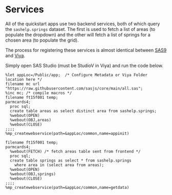 <!-- do not move or rename - is linked from here:
https://www.sas.com/content/dam/SAS/support/en/sas-global-forum-proceedings/2020/4260-2020.pdf
-->
Services
====================

All of the quickstart apps use two backend services, both of which query the `sashelp.springs` dataset. The first is used to fetch a list of areas (to populate the dropdown) and the other will fetch a list of springs for a chosen area (to populate the grid).

The process for registering these services is almost identical between [SAS9](#sas9) and [Viya](#viya).

Simply open SAS Studio (must be StudioV in Viya) and run the code below.

```
%let appLoc=/Public/app;  /* Configure Metadata or Viya Folder location here */
filename mc url "https://raw.githubusercontent.com/sasjs/core/main/all.sas";
%inc mc; /* compile macros */
filename ft15f001 temp;
parmcards4;
  proc sql;
  create table areas as select distinct area from sashelp.springs;
  %webout(OPEN)
  %webout(OBJ,areas)
  %webout(CLOSE)
;;;;
%mp_createwebservice(path=&appLoc/common,name=appinit)

filename ft15f001 temp;
parmcards4;
  %webout(FETCH) /* fetch areas table sent from frontend */
  proc sql;
  create table springs as select * from sashelp.springs
    where area in (select area from areas);
  %webout(OPEN)
  %webout(OBJ,springs)
  %webout(CLOSE)
;;;;
%mp_createwebservice(path=&appLoc/common,name=getdata)

```


<meta name="description" content="All of the quickstart SAS apps use two backend services, both of which query the `sashelp.springs` dataset">